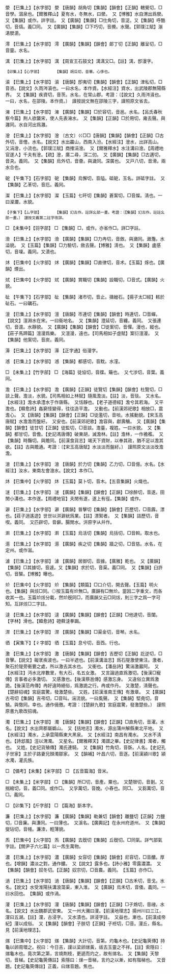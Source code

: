 <!-- { "loadSidebar": true } -->
澩	【巳集上】【水字部】	澩	【唐韻】胡角切【集韻】【韻會】【正韻】轄覺切，□音學。涸泉也。【爾雅釋山】夏有水，冬無水，曰澩。　又【博雅】水自渭出爲澩。　又【集韻】或作。詳字註。　又【廣韻】【集韻】□仕角切，音浞。又【集韻】呼酷切，音熇。義□同。　又【廣韻】【集韻】□下巧切，音攪。水聲。【郭璞江賦】漰湱澩灂。

澪	【巳集上】【水字部】	澪	【廣韻】【集韻】【韻會】郞丁切【正韻】離呈切，□音靈。水名。

澫	【巳集上】【水字部】	澫	【周宣王石鼓文】澫澫又□。【註】澫，卽漫字。

	【卯集上】【心字部】		【集韻】胡瓜切，音華。心侈也。

澬	【巳集上】【水字部】	澬	【唐韻】卽夷切【集韻】【韻會】【正韻】津私切，□音咨。【說文】久雨涔澬也。一曰水名，本作資。【水經注】資水，出武陵郡無陽縣界。　又【集韻】疾資切，音茨。水名，在常山郡。考證：〔【說文】久雨涔澬也。一曰，水名，在邵陵。本作資。〕　謹按說文無在邵陵三字，謹照原文省去。 

澭	【巳集上】【水字部】	澭	【廣韻】【集韻】□於容切，音邕。水名。【呂氏春秋察今篇】荆人欲襲宋，使人先表澭水。　又【集韻】【正韻】□於用切，雍去聲。與灉同。水自河出爲灉。

澮	【巳集上】【水字部】	澮	〔古文〕巜□□【唐韻】【集韻】【韻會】【正韻】□古外切，音儈。水名。【說文】水出靃山，西南入汾。【水經注】澮水，出詳高山。　又涓澮，小流也。【郭璞江賦】商搉涓澮。　又【爾雅釋水】水注溝曰澮。【周禮地官遂人】千夫有澮。【疏】澮，廣二尋，深二仞。　又【廣韻】【集韻】□古邁切，音夬。義同。　又【集韻】烏外切，音薈。與濊同。深廣也。　又戸八切，音滑。兩水合也。

砨	【午集下】【石字部】	砨	【集韻】烏懈切，音隘。砥砨，玉名。詳砥字註。　又【集韻】乙革切，音厄。義同。

澯	【巳集上】【水字部】	澯	【玉篇】七旰切【集韻】蒼案切，□音燦。淸也。一曰澯瀾，水貌。

	【子集下】【厶字部】		【集韻】幻古作。註詳幺部一畫。考證：〔【集韻】幻古作。註註幺部一畫。〕　謹按文義第二註字改詳。 

□	【未集中】【羽字部】	□	【集韻】□，或作。亦省作□。詳□字註。

澰	【巳集上】【水字部】	澰	【廣韻】【集韻】□力冉切，音斂。與瀲同。瀲灩，水溢貌。　又【玉篇】【集韻】□力驗切，斂去聲。【博雅】淸也。　又【集韻】盧感切，音壈。義同。又漬也。

炢	【巳集中】【火字部】	炢	【廣韻】【集韻】□直律切，音术。【玉篇】烼也。【廣韻】煙出。

烒	【巳集中】【火字部】	烒	【廣韻】賞職切【集韻】設職切，□音式。【廣韻】火貌。

砋	【午集下】【石字部】	砋	【集韻】渚市切，音止。擣繒石。【揚子太□經】輆於砋石。一曰礪石。

澶	【巳集上】【水字部】	澶	【唐韻】帀連切【集韻】【韻會】時連切，□音蟬。【說文】澶淵水在宋。一曰衞地名。　又【集韻】澄延切，音纏。義同。　又張連切，音邅。水靜貌。　又【廣韻】【集韻】【韻會】□徒案切，音憚。漫也，縱也。【莊子馬蹄篇】澶漫爲樂。　又澶漫，遠也。【司馬相如子虛賦】案衍澶漫。　又【集韻】他案切，音炭。義同。

澷	【巳集上】【水字部】	澷	【正字通】俗漫字。

澸	【巳集上】【水字部】	澸	【集韻】都感切，音黕。水漥。

□	【未集上】【竹字部】	□	【海篇】徒協切，音牒。簸也。　又弋涉切，音葉。義同。

澹	【巳集上】【水字部】	澹	【廣韻】【正韻】徒覽切【集韻】【韻會】杜覽切，□談上聲。澹淡，水貌。【司馬相如上林賦】隨風澹淡。【註】淡，音琰。　又水名。【水經注】澹水承澧水于作唐縣。　又恬靜也。【老子道德經】澹兮其若海。　又平澹也。【韓愈詩】姦窮怪變得，往往造平澹。　又動也。【前漢郊祀歌】相放□，震澹心。　又【唐韻】【集韻】【韻會】【正韻】□徒濫切，音啖。水搖動貌。【宋玉高唐賦】水澹澹而盤紆。　又安也。【前漢郊祀歌】澹容與，獻壽觴。　又【廣韻】【集韻】【韻會】徒甘切【正韻】徒監切，□音談。澹臺，複姓。一曰水貌。　又【集韻】都甘切，音儋。【史記馮唐傳】破東胡，滅澹林。【註】澹林，一作襜襤。　又【集韻】時豔切。與贍同。【前漢食貨志】竭天下資財，以奉其政，猶不足以澹其欲。【註】古與贍通。考證：〔【宋玉高唐賦】水淡淡而盤紆。〕　謹照原文淡淡改澹澹。 

澺	【巳集上】【水字部】	澺	【唐韻】於力切【集韻】乙力切，□音億。水名。【水經注】汝水，東南左會澺水。【說文】本作□。

炑	【巳集中】【火字部】	炑	【玉篇】莫卜切，音木。【五音集韻】火熾也。

澻	【巳集上】【水字部】	澻	【廣韻】【集韻】【韻會】【正韻】□徐醉切，音遂。田閒小溝也。本作遂。【周禮地官】夫閒有遂，遂上有徑。【集韻】或作。

澼	【巳集上】【水字部】	澼	【廣韻】普擊切【集韻】【韻會】匹歷切，□音霹。漂也。【莊子逍遙遊】世世以洴澼絖爲業。【註】漂絮者。　又【集韻】詰歷切，音喫。義同。　又匹辟切，音僻。腸閒水。洴原字从幷作。

濣	【巳集上】【水字部】	濣	【玉篇】烏活切【集韻】烏括切，□音斡。取水也。

濨	【巳集上】【水字部】	濨	【廣韻】疾之切【集韻】牆之切，□音慈。水名，在定州。或作滋。

澽	【巳集上】【水字部】	澽	【廣韻】居御切，音據。【廣雅】乾也。　又【廣韻】【集韻】□其據切，音遽。又【集韻】求於切，音渠。義□同。　又【集韻】臼許切，音榘。【博雅】曝也。

炌	【巳集中】【火字部】	炌	【集韻】【類篇】□口介切，開去聲。【玉篇】明火也。【集韻】與烗□同。◎按玉篇有炌無□。廣韻有□無炌。當因二字重文，而各收其一也。玉篇炌烗分載，然炌旣同□，而廣韻又云□同烗，則三字之爲一字可知。互詳烗□二字註。

澾	【巳集上】【水字部】	澾	【廣韻】【集韻】【韻會】【正韻】□他達切，音闥。【字林】滑也。【韓愈詩】磴蘚澾拳跼。

澿	【巳集上】【水字部】	澿	【廣韻】【集韻】□渠金切，音琴。水名。

徆	【寅集下】【彳字部】	徆	【玉篇】息兮切，音西。行也。

激	【巳集上】【水字部】	激	【唐韻】【集韻】【韻會】吉歷切【正韻】訖逆切，□音擊。【說文】礙衺疾波也。一曰半遮也。【前漢溝洫志】爲石隄激使東注。激者，聚石於隄旁衝要之處，所以激去其水也。　又衝也。【潘岳詩】驚湍激巖阿。　又【水經注】沔水北岸數里，有大石，名五女激。　又言論過直爲激切。【後漢□寵傳】言事者必多激切。　又感激也。【後漢蔡邕傳】感激忘身。　又違俗立異爲激詭。【後漢范冉傳】冉好違時絕俗，爲激詭之行。冉或作丹。　又激楚，淸聲也。【楚辭招魂】宮庭震驚，發激楚些。　又姓。【前漢淮南王傳】有激章。　又【廣韻】古弔切【集韻】吉弔切，□音叫。湍流貌。一曰風聲。　又【集韻】堅堯切，音驍。與憿同。幸也。通作僥徼。考證：〔【楚辭九歌】宮庭震驚，發激楚些。〕　謹照原書九歌改招魂。 

濁	【巳集上】【水字部】	濁	【唐韻】【集韻】【韻會】【正韻】□直角切，音濯。水名。【說文】水出齊郡屬嬀山。　又【括地志】濁水，源出蒲州解縣東北平地。　又【水經注】濁水，上承雲陽縣東大黑泉。　又【水經注】南昌有濁水。　又水不淸也。【詩邶風】涇以渭濁。　又星名。【爾雅釋天】濁謂之畢。【史記律書】濁者，觸也。　又姓。【史記貨殖傳】濁氏連騎。　又【集韻】竹角切，音斲。人名。【史記孔子世家】主於子路妻兄顏濁鄒家。　又【韻補】叶昌六切，音逐。【前漢潁川歌】潁水濁，灌氏族。

□	【備考】【未集】【米字部】	□	【五音篇海】音米。

□	【未集上】【米字部】	□	【集韻】所□切，音產。粟也。　又楚限切，音剗。又揣綰切，音。義□同。或作□。　又孚萬切，音娩。小舂也。同□。　又芻萬切，音□。義同。

□	【卯集下】【斤字部】	□	【篇海】斮本字。

濂	【巳集上】【水字部】	濂	【廣韻】【集韻】勒兼切【韻會】離鹽切【正韻】力鹽切，□音廉。與溓同。一曰薄也。　又溪名。【廣輿記】在永州府道州。　又【集韻】燮玷切，音帴。濂洓，輕薄貌。

炁	【巳集中】【火字部】	炁	【廣韻】去旣切【集韻】丘旣切。□同氣。詳气部氣字註。【關尹子六匕篇】以一炁生萬物。

濃	【巳集上】【水字部】	濃	【廣韻】女容切【集韻】【韻會】尼容切，□音醲。厚也。【增韻】濃淡之對。通作醲。　又【說文】露多也。【詩小雅】零露濃濃。　又【集韻】【韻會】奴冬切。【正韻】奴宗切，□音農。義同。　【玉篇】亦作□。

濄	【巳集上】【水字部】	濄	【唐韻】【集韻】【韻會】【正韻】□古禾切，音戈。水名。【說文】水受淮陽扶溝浪蕩渠，東入淮。　又【廣韻】烏禾切，音倭。義同。一曰水回也。　【集韻】或作渦。

濅	【巳集上】【水字部】	濅	【唐韻】【集韻】【韻會】【正韻】□子鴆切，音祲。水名。【說文】水出魏郡武安東。　又一州大瀦曰濅。【前漢地理志】揚州川曰三江，濅曰五湖。【註】濅，古浸字。　又水漬也。詳浸字註。　又益也，漸也。【前漢成帝紀】濅以成俗。　又【集韻】【韻會】子朕切【正韻】子袵切，□音。濅丘，縣名。見【前漢地理志】。

焍	【巳集中】【火字部】	焍	【集韻】大計切，音第。灼龜木也。【史記龜筴傳】持龜以卵周環之。祝曰：今日吉，謹以梁卵焍黃，祓去玉靈之不祥。【註】索隱曰：焍龜木也。竟次第之第，言燒荆枝，更遞而灼之，故有焍名。　又【集韻】天黎切，音梯。【史記龜筴傳註】索隱曰：焍一音梯，言灼之以漸，如有階梯也。　又音題。【史記龜筴傳註】正義，曰焍音題。焦也。

